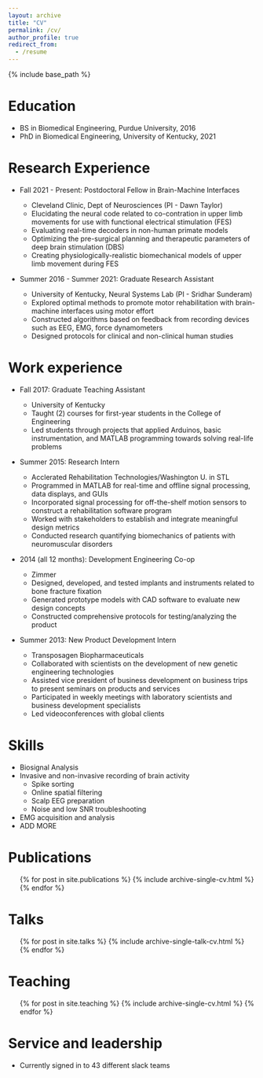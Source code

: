 ```yaml
---
layout: archive
title: "CV"
permalink: /cv/
author_profile: true
redirect_from:
  - /resume
---
```


{% include base_path %}

Education
======
* BS in Biomedical Engineering, Purdue University, 2016
* PhD in Biomedical Engineering, University of Kentucky, 2021

Research Experience
======
* Fall 2021 - Present: Postdoctoral Fellow in Brain-Machine Interfaces 
  * Cleveland Clinic, Dept of Neurosciences (PI - Dawn Taylor)
  * Elucidating the neural code related to co-contration in upper limb movements for use with functional electrical stimulation (FES)
  *  Evaluating real-time decoders in non-human primate models
  *  Optimizing the pre-surgical planning and therapeutic parameters of deep brain stimulation (DBS)
  *  Creating physiologically-realistic biomechanical models of upper limb movement during FES

* Summer 2016 - Summer 2021: Graduate Research Assistant
  * University of Kentucky, Neural Systems Lab (PI - Sridhar Sunderam)
  * Explored optimal methods to promote motor rehabilitation with brain-machine interfaces using motor effort
  * Constructed algorithms based on feedback from recording devices such as EEG, EMG, force dynamometers
  * Designed protocols for clinical and non-clinical human studies

Work experience
======
* Fall 2017: Graduate Teaching Assistant
  * University of Kentucky
  * Taught (2) courses for first-year students in the College of Engineering
  * Led students through projects that applied Arduinos, basic instrumentation, and MATLAB programming towards solving real-life problems

* Summer 2015: Research Intern
  * Acclerated Rehabilitation Technologies/Washington U. in STL
  * Programmed in MATLAB for real-time and offline signal processing, data displays, and GUIs
  * Incorporated signal processing for off-the-shelf motion sensors to construct a rehabilitation software program
  * Worked with stakeholders to establish and integrate meaningful design metrics
  * Conducted research quantifying biomechanics of patients with neuromuscular disorders

* 2014 (all 12 months): Development Engineering Co-op
  * Zimmer
  * Designed, developed, and tested implants and instruments related to bone fracture fixation
  * Generated prototype models with CAD software to evaluate new design concepts
  * Constructed comprehensive protocols for testing/analyzing the product

* Summer 2013: New Product Development Intern
  * Transposagen Biopharmaceuticals 
  * Collaborated with scientists on the development of new genetic engineering technologies
  * Assisted vice president of business development on business trips to present seminars on products and services
  * Participated in weekly meetings with laboratory scientists and business development specialists
  * Led videoconferences with global clients
  
Skills
======
* Biosignal Analysis
* Invasive and non-invasive recording of brain activity
  * Spike sorting
  * Online spatial filtering
  * Scalp EEG preparation
  * Noise and low SNR troubleshooting
* EMG acquisition and analysis
* ADD MORE

Publications
======
  <ul>{% for post in site.publications %}
    {% include archive-single-cv.html %}
  {% endfor %}</ul>
  
Talks
======
  <ul>{% for post in site.talks %}
    {% include archive-single-talk-cv.html %}
  {% endfor %}</ul>
  
Teaching
======
  <ul>{% for post in site.teaching %}
    {% include archive-single-cv.html %}
  {% endfor %}</ul>
  
Service and leadership
======
* Currently signed in to 43 different slack teams
